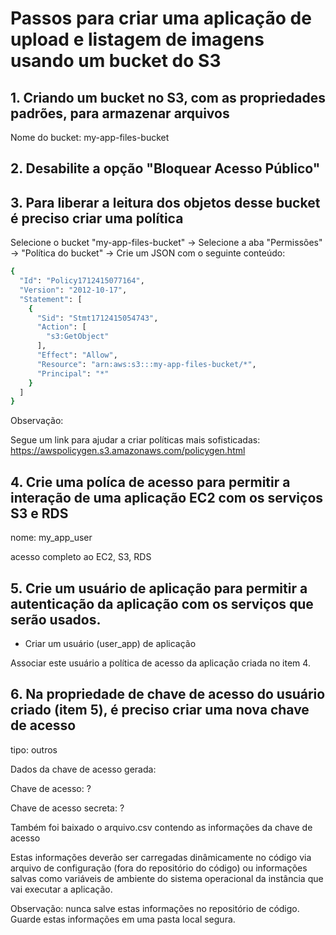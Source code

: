 # Passos para criar uma aplicação de upload e listagem de imagens usando um bucket do S3

## 1. Criando um bucket no S3, com as propriedades padrões, para armazenar arquivos

Nome do bucket: my-app-files-bucket

## 2. Desabilite a opção "Bloquear Acesso Público"

## 3. Para liberar a leitura dos objetos desse bucket é preciso criar uma política

Selecione o bucket "my-app-files-bucket" -> Selecione a aba "Permissões" -> "Política do bucket" -> Crie um JSON com o seguinte conteúdo:

```bash
{
  "Id": "Policy1712415077164",
  "Version": "2012-10-17",
  "Statement": [
    {
      "Sid": "Stmt1712415054743",
      "Action": [
        "s3:GetObject"
      ],
      "Effect": "Allow",
      "Resource": "arn:aws:s3:::my-app-files-bucket/*",
      "Principal": "*"
    }
  ]
}
```

Observação: 

Segue um link para ajudar a criar políticas mais sofisticadas: 
https://awspolicygen.s3.amazonaws.com/policygen.html

## 4. Crie uma políca de acesso para permitir a interação de uma aplicação EC2 com os serviços S3 e RDS 

nome: my_app_user

acesso completo ao EC2, S3, RDS

## 5. Crie um usuário de aplicação para permitir a autenticação da aplicação com os serviços que serão usados. 

- Criar um usuário (user_app) de aplicação

Associar este usuário a política de acesso da aplicação criada no item 4. 

## 6. Na propriedade de chave de acesso do usuário criado (item 5), é preciso criar uma nova chave de acesso 
tipo: outros

Dados da chave de acesso gerada:

Chave de acesso: ?

Chave de acesso secreta: ?

Também foi baixado o arquivo.csv contendo as informações da chave de acesso

Estas informações deverão ser carregadas dinâmicamente no código via arquivo de configuração (fora do repositório do código) ou informações salvas como variáveis de ambiente do sistema operacional da instância que vai executar a aplicação.

Observação: nunca salve estas informações no repositório de código. Guarde estas informações em uma pasta local segura. 
